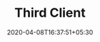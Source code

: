 ---
title: "Third Client"
date: 2020-04-08T16:37:51+05:30
featured_image: "/img/client/logo-bw.gif"
type: "client"
draft: false
---